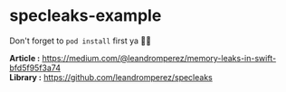 # specleaks-example

Don't forget to `pod install` first ya 👌🏻

<b>Article :</b> https://medium.com/@leandromperez/memory-leaks-in-swift-bfd5f95f3a74
<br>
<b>Library :</b> https://github.com/leandromperez/specleaks
